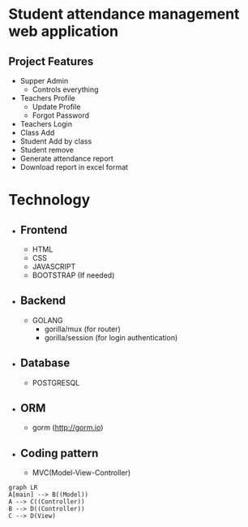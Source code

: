 # Student attendance management web application

## Project Features

- Supper Admin
  - Controls everything
- Teachers Profile
  - Update Profile
  - Forgot Password
- Teachers Login
- Class Add
- Student Add by class
- Student remove
- Generate attendance report
- Download report in excel format

# Technology

- ## Frontend

  - HTML
  - CSS
  - JAVASCRIPT
  - BOOTSTRAP (If needed)

- ## Backend
  - GOLANG
    - gorilla/mux (for router)
    - gorilla/session (for login authentication)
- ## Database

  - POSTGRESQL

- ## ORM

  - gorm (http://gorm.io)

- ## Coding pattern
  - MVC(Model-View-Controller)



```mermaid
graph LR
A[main] --> B((Model))
A --> C((Controller))
B --> D((Controller))
C --> D(View)
```
